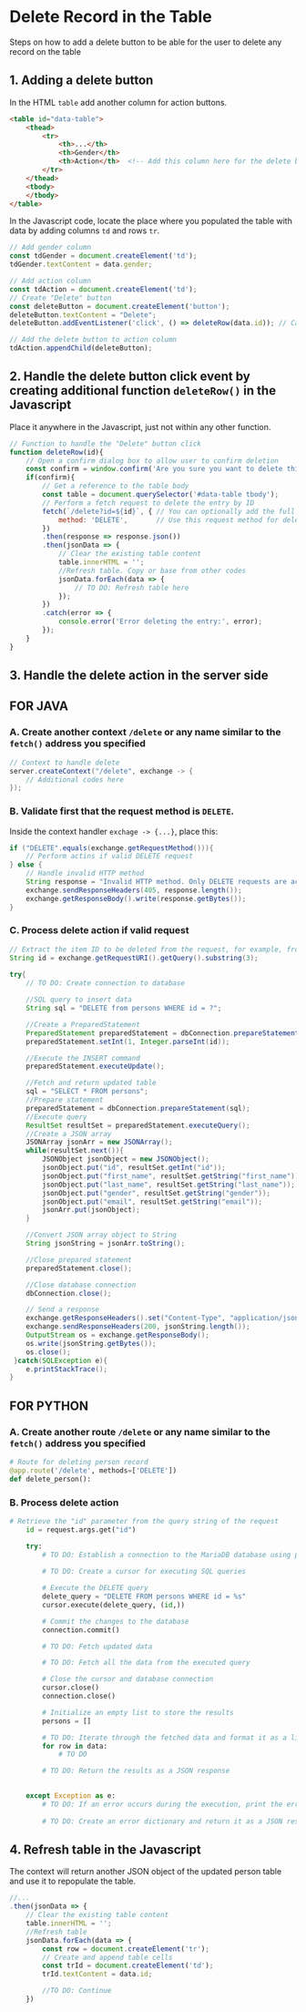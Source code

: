 # Delete Record in the Table
Steps on how to add a delete button to be able for the user to delete any record on the table

## 1. Adding a delete button
In the HTML `table` add another column for action buttons.
```html
<table id="data-table">    
    <thead>   	
        <tr>	
            <th>...</th>
            <th>Gender</th>
            <th>Action</th>  <!-- Add this column here for the delete buttons -->
        </tr>
    </thead>
    <tbody>
    </tbody>
</table>
```
In the Javascript code, locate the place where you populated the table with data by adding columns `td` and rows `tr`.
```javascript
// Add gender column
const tdGender = document.createElement('td');
tdGender.textContent = data.gender;

// Add action column
const tdAction = document.createElement('td');
// Create "Delete" button
const deleteButton = document.createElement('button');
deleteButton.textContent = "Delete";
deleteButton.addEventListener('click', () => deleteRow(data.id)); // Call delete function with the ID

// Add the delete button to action column
tdAction.appendChild(deleteButton);
```

## 2. Handle the delete button click event by creating additional function `deleteRow()` in the Javascript
Place it anywhere in the Javascript, just not within any other function.
```javascript
// Function to handle the "Delete" button click
function deleteRow(id){
	// Open a confirm dialog box to allow user to confirm deletion
    const confirm = window.confirm('Are you sure you want to delete this record?');
    if(confirm){
        // Get a reference to the table body
        const table = document.querySelector('#data-table tbody');
        // Perform a fetch request to delete the entry by ID
        fetch(`/delete?id=${id}`, { // You can optionally add the full address: http://localhost:8000
            method: 'DELETE',       // Use this request method for delete
        })
        .then(response => response.json())
        .then(jsonData => {
            // Clear the existing table content
            table.innerHTML = '';
            //Refresh table. Copy or base from other codes
            jsonData.forEach(data => {
                // TO DO: Refresh table here
            });
        })
        .catch(error => {
            console.error('Error deleting the entry:', error);
        });
    }
}
```
## 3. Handle the delete action in the server side
## FOR JAVA
### A. Create another context `/delete` or any name similar to the `fetch()` address you specified
```java
// Context to handle delete
server.createContext("/delete", exchange -> {
	// Additional codes here
});
```

### B. Validate first that the request method is `DELETE`.
Inside the context handler `exchage -> {...}`, place this:
```java
if ("DELETE".equals(exchange.getRequestMethod())){
	// Perform actins if valid DELETE request
} else {
	// Handle invalid HTTP method
    String response = "Invalid HTTP method. Only DELETE requests are accepted.";
    exchange.sendResponseHeaders(405, response.length());
    exchange.getResponseBody().write(response.getBytes());
}	

```

### C. Process delete action if valid request
```java
// Extract the item ID to be deleted from the request, for example, from the URI
String id = exchange.getRequestURI().getQuery().substring(3);
                    
try{
    // TO DO: Create connection to database

    //SQL query to insert data
    String sql = "DELETE from persons WHERE id = ?";

    //Create a PreparedStatement
    PreparedStatement preparedStatement = dbConnection.prepareStatement(sql);
    preparedStatement.setInt(1, Integer.parseInt(id));

    //Execute the INSERT command
    preparedStatement.executeUpdate();

    //Fetch and return updated table
    sql = "SELECT * FROM persons";
    //Prepare statement
    preparedStatement = dbConnection.prepareStatement(sql);
    //Execute query
    ResultSet resultSet = preparedStatement.executeQuery();
    //Create a JSON array 
    JSONArray jsonArr = new JSONArray();
    while(resultSet.next()){
        JSONObject jsonObject = new JSONObject();
        jsonObject.put("id", resultSet.getInt("id"));
        jsonObject.put("first_name", resultSet.getString("first_name"));
        jsonObject.put("last_name", resultSet.getString("last_name"));
        jsonObject.put("gender", resultSet.getString("gender"));
        jsonObject.put("email", resultSet.getString("email"));
        jsonArr.put(jsonObject);
    }

    //Convert JSON array object to String
    String jsonString = jsonArr.toString();

    //Close prepared statement
    preparedStatement.close();          

    //Close database connection
    dbConnection.close();

    // Send a response
    exchange.getResponseHeaders().set("Content-Type", "application/json");
    exchange.sendResponseHeaders(200, jsonString.length());
    OutputStream os = exchange.getResponseBody();
    os.write(jsonString.getBytes());
    os.close();
 }catch(SQLException e){
    e.printStackTrace();
}

```

## FOR PYTHON
### A. Create another route `/delete` or any name similar to the `fetch()` address you specified
```python
# Route for deleting person record
@app.route('/delete', methods=['DELETE'])
def delete_person():
```

### B. Process delete action
```python
# Retrieve the "id" parameter from the query string of the request
    id = request.args.get("id")

    try:
        # TO DO: Establish a connection to the MariaDB database using provided connection parameters
        
        # TO DO: Create a cursor for executing SQL queries

        # Execute the DELETE query
        delete_query = "DELETE FROM persons WHERE id = %s"
        cursor.execute(delete_query, (id,))

        # Commit the changes to the database
        connection.commit()

        # TO DO: Fetch updated data

        # TO DO: Fetch all the data from the executed query

        # Close the cursor and database connection
        cursor.close()
        connection.close()

        # Initialize an empty list to store the results
        persons = []

        # TO DO: Iterate through the fetched data and format it as a list of dictionaries
        for row in data:
            # TO DO

        # TO DO: Return the results as a JSON response
        

    except Exception as e:
        # TO DO: If an error occurs during the execution, print the error message
        
        # TO DO: Create an error dictionary and return it as a JSON response
```

## 4. Refresh table in the Javascript
The context will return another JSON object of the updated person table and use it to repopulate the table.
```javascript
//...
.then(jsonData => {
    // Clear the existing table content
    table.innerHTML = '';
    //Refresh table
    jsonData.forEach(data => {
        const row = document.createElement('tr');
        // Create and append table cells
        const trId = document.createElement('td');
        trId.textContent = data.id;

        //TO DO: Continue
    })  
```